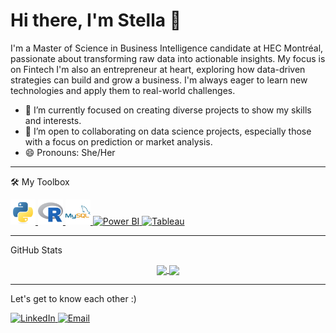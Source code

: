 # Hi there, I'm Stella 👋

I'm a Master of Science in Business Intelligence candidate at HEC Montréal, passionate about transforming raw data into actionable insights. My focus is on Fintech
I'm also an entrepreneur at heart, exploring how data-driven strategies can build and grow a business. I'm always eager to learn new technologies and apply them to real-world challenges.

* 🌱 I’m currently focused on creating diverse projects to show my skills and interests.
* 💞️ I’m open to collaborating on data science projects, especially those with a focus on prediction or market analysis.
* 😄 Pronouns: She/Her

-------

🛠️ My Toolbox

<p align="left">
  <a href="https://www.python.org" target="_blank"> 
    <img src="https://raw.githubusercontent.com/devicons/devicon/master/icons/python/python-original.svg" alt="python" width="40" height="40"/> 
  </a>
  <a href="https://www.r-project.org/" target="_blank">
    <img src="https://raw.githubusercontent.com/devicons/devicon/master/icons/r/r-original.svg" alt="R" width="40" height="40"/>
  </a>
  <a href="https://www.mysql.com/" target="_blank"> 
    <img src="https://raw.githubusercontent.com/devicons/devicon/master/icons/mysql/mysql-original-wordmark.svg" alt="mysql" width="40" height="40"/> 
  </a>
  <a href="https://powerbi.microsoft.com/en-us/" target="_blank">
    <img src="https://cdn.simpleicons.org/powerbi/F2C811" alt="Power BI" width="40" height="40"/>
  </a>
   <a href="https://www.tableau.com/" target="_blank">
    <img src="https://cdn.simpleicons.org/tableau/E97627" alt="Tableau" width="40" height="40"/>
  </a>
</p>

---

GitHub Stats

<p align="center">
  <a href="https://github.com/anuraghazra/github-readme-stats">
    <img align="center" src="https://github-readme-stats.vercel.app/api?username=Stellatwara&show_icons=true&theme=radical" />
  </a>
  <a href="https://github.com/anuraghazra/github-readme-stats">
    <img align="center" src="https://github-readme-stats.vercel.app/api/top-langs/?username=Stellatwara&layout=compact&theme=radical" />
  </a>
</p>

---

Let's get to know each other :) 

<p align="left">
  <a href="https://www.linkedin.com/in/stella-twarabimenye-9330a9148/" target="_blank">
    <img src="https://img.shields.io/badge/LinkedIn-0077B5?style=for-the-badge&logo=linkedin&logoColor=white" alt="LinkedIn"/>
  </a>
  <a href="mailto:stella.twara@gmail.com">
    <img src="https://img.shields.io/badge/Email-D14836?style=for-the-badge&logo=gmail&logoColor=white" alt="Email"/>
  </a>
</p>
<!---
Stellatwara/Stellatwara is a ✨ special ✨ repository because its `README.md` (this file) appears on your GitHub profile.
You can click the Preview link to take a look at your changes.
--->
